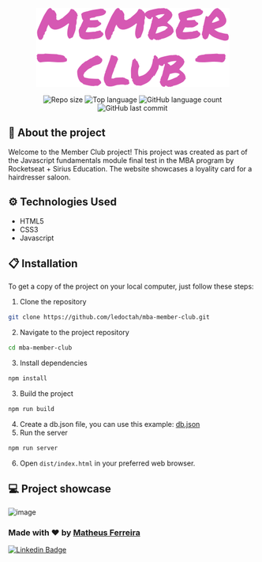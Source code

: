 <p align="center">
  <img src="./src/assets/logo.svg" alt="Logo do Convert">
</p>

<div align="center">
  <img alt="Repo size" src="https://img.shields.io/github/repo-size/ledoctah/mba-member-club">
  <img alt="Top language" src="https://img.shields.io/github/languages/top/ledoctah/mba-member-club">
  <img alt="GitHub language count" src="https://img.shields.io/github/languages/count/ledoctah/mba-member-club">
  <img alt="GitHub last commit" src="https://img.shields.io/github/last-commit/ledoctah/mba-member-club">
</div>

## 🔎 About the project
Welcome to the Member Club project! This project was created as part of the Javascript fundamentals module final test in the MBA program by Rocketseat + Sirius Education. The website showcases a loyality card for a hairdresser saloon.

## ⚙️ Technologies Used
- HTML5
- CSS3
- Javascript

## 📋 Installation
To get a copy of the project on your local computer, just follow these steps:
1. Clone the repository
```bash
git clone https://github.com/ledoctah/mba-member-club.git
```
2. Navigate to the project repository
```bash
cd mba-member-club
```
3. Install dependencies
```bash
npm install
```
3. Build the project
```bash
npm run build
```
4. Create a db.json file, you can use this example: [db.json](https://github.com/user-attachments/files/16449330/db.json)
5. Run the server
```bash
npm run server
```
6. Open `dist/index.html` in your preferred web browser.

## 💻 Project showcase

<img width="1001" alt="image" src="https://github.com/user-attachments/assets/4137dea9-6a6b-44a9-a260-1f35917bce53">

### Made with ❤ by [Matheus Ferreira](https://www.github.com/ledoctah)

[![Linkedin Badge](https://img.shields.io/badge/-Matheus%20Ferreira-6633cc?style=flat-square&logo=Linkedin&logoColor=white&link=https://www.linkedin.com/in/o-matheus-ferreira/)](https://www.linkedin.com/in/o-matheus-ferreira/)
